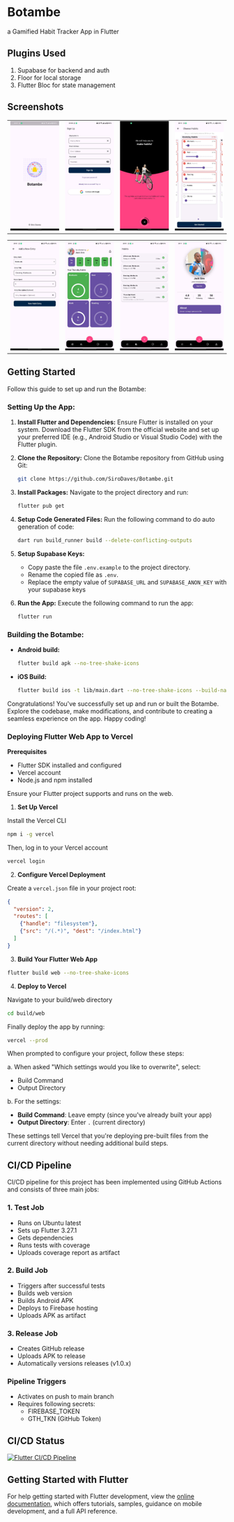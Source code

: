 # Botambe

a Gamified Habit Tracker App in Flutter

## Plugins Used
1. Supabase for backend and auth
2. Floor for local storage
3. Flutter Bloc for state management

## Screenshots
<table>
    <tr>
        <td><img src="screenshots/image1.jpg" width="200px" /></td>
        <td><img src="screenshots/image3.jpg" width="200px" /></td>
        <td><img src="screenshots/image5.jpg" width="200px" /></td>
        <td><img src="screenshots/image4.jpg" width="200px" /></td>
    </tr>
</table>
<table>
    <tr>
        <td><img src="screenshots/image7.jpg" width="200px" /></td>
        <td><img src="screenshots/image8.jpg" width="200px" /></td>
        <td><img src="screenshots/image9.jpg" width="200px" /></td>
        <td><img src="screenshots/image6.jpg" width="200px" /></td>
    </tr>
</table>

## Getting Started

Follow this guide to set up and run the Botambe:

### Setting Up the App:

1. **Install Flutter and Dependencies:** Ensure Flutter is installed on your system. Download the Flutter SDK from the official website and set up your preferred IDE (e.g., Android Studio or Visual Studio Code) with the Flutter plugin.

2. **Clone the Repository:** Clone the Botambe repository from GitHub using Git:

    ```bash
    git clone https://github.com/SiroDaves/Botambe.git
    ```

3. **Install Packages:** Navigate to the project directory and run:

    ```bash
    flutter pub get
    ```

4. **Setup Code Generated Files:** Run the following command to do auto generation of code:

    ```bash
    dart run build_runner build --delete-conflicting-outputs
    ```

5. **Setup Supabase Keys:** 
    - Copy paste the file ```.env.example``` to the project directory.
    - Rename the copied file as ```.env```. 
    - Replace the empty value of ```SUPABASE_URL``` and ```SUPABASE_ANON_KEY``` with your supabase keys

6. **Run the App:** Execute the following command to run the app:

    ```bash
    flutter run
    ```

### Building the Botambe:

- **Android build:**

    ```bash
    flutter build apk --no-tree-shake-icons
    ```

- **iOS Build:**

    ```bash
    flutter build ios -t lib/main.dart --no-tree-shake-icons --build-name
    ```

Congratulations! You've successfully set up and run or built the Botambe. Explore the codebase, make modifications, and contribute to creating a seamless experience on the app. Happy coding!

### Deploying Flutter Web App to Vercel
**Prerequisites**

- Flutter SDK installed and configured
- Vercel account
- Node.js and npm installed

Ensure your Flutter project supports and runs on the web.

1. **Set Up Vercel**

Install the Vercel CLI

```bash
npm i -g vercel
```

Then, log in to your Vercel account
```bash
vercel login
```

2. **Configure Vercel Deployment**

Create a `vercel.json` file in your project root:

```json
{
  "version": 2,
  "routes": [
    {"handle": "filesystem"},
    {"src": "/(.*)", "dest": "/index.html"}
  ]
}
```

3. **Build Your Flutter Web App**
```bash
flutter build web --no-tree-shake-icons
```

4. **Deploy to Vercel**

Navigate to your build/web directory
```bash
cd build/web
```

Finally deploy the app by running:
```bash
vercel --prod
```
When prompted to configure your project, follow these steps:

a. When asked "Which settings would you like to overwrite", select:
   - Build Command
   - Output Directory

b. For the settings:
   - **Build Command**: Leave empty (since you've already built your app)
   - **Output Directory**: Enter `.` (current directory)

These settings tell Vercel that you're deploying pre-built files from the current directory without needing additional build steps.


## CI/CD Pipeline

CI/CD pipeline for this project has been implemented using GitHub Actions and consists of three main jobs:

### 1. Test Job
- Runs on Ubuntu latest
- Sets up Flutter 3.27.1
- Gets dependencies
- Runs tests with coverage
- Uploads coverage report as artifact

### 2. Build Job
- Triggers after successful tests
- Builds web version
- Builds Android APK
- Deploys to Firebase hosting
- Uploads APK as artifact

### 3. Release Job
- Creates GitHub release
- Uploads APK to release
- Automatically versions releases (v1.0.x)

### Pipeline Triggers
- Activates on push to main branch
- Requires following secrets:
  - FIREBASE_TOKEN
  - GTH_TKN (GitHub Token)

## CI/CD Status
[![Flutter CI/CD Pipeline](https://github.com/SiroDaves/Botambe/actions/workflows/main.yml/badge.svg)](https://github.com/SiroDaves/Botambe/actions/workflows/main.yml)

## Getting Started with Flutter

For help getting started with Flutter development, view the
[online documentation](https://docs.flutter.dev/), which offers tutorials,
samples, guidance on mobile development, and a full API reference.